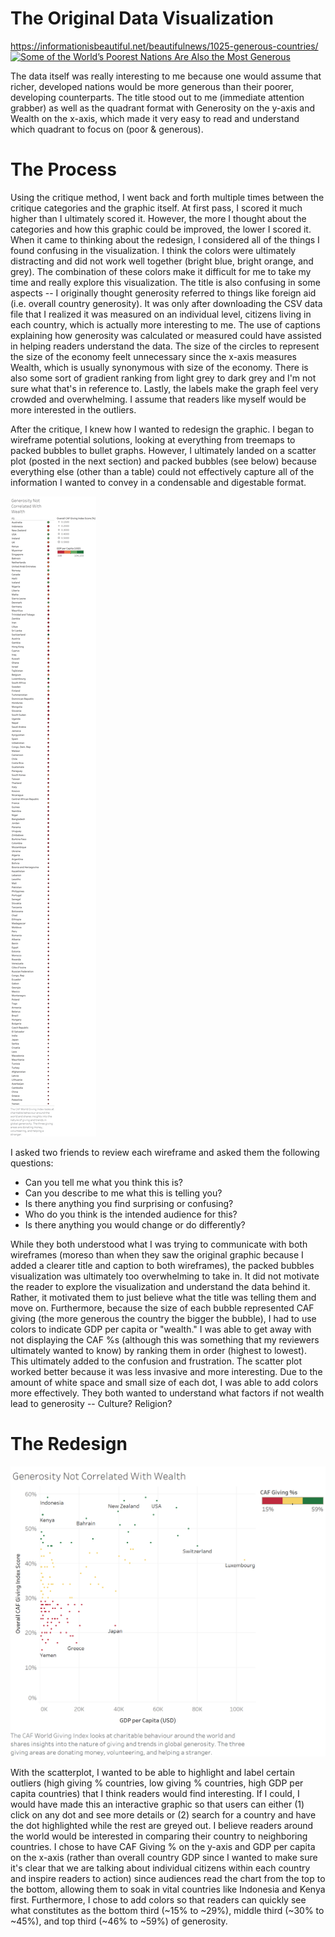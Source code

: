 # The Original Data Visualization
https://informationisbeautiful.net/beautifulnews/1025-generous-countries/
<a href="https://informationisbeautiful.net/beautifulnews/1025-generous-countries" target="_blank"><img style="height:300px;width:auto;" src="https://s3.amazonaws.com/infobeautiful-bnews/images/1025/1025-generous-countries.svg" alt="Some of the World’s Poorest Nations Are Also the Most Generous " /></a>

The data itself was really interesting to me because one would assume that richer, developed nations would be more generous than their poorer, developing counterparts. The title stood out to me (immediate attention grabber) as well as the quadrant format with Generosity on the y-axis and Wealth on the x-axis, which made it very easy to read and understand which quadrant to focus on (poor & generous). 

# The Process
Using the critique method, I went back and forth multiple times between the critique categories and the graphic itself. At first pass, I scored it much higher than I ultimately scored it. However, the more I thought about the categories and how this graphic could be improved, the lower I scored it. When it came to thinking about the redesign, I considered all of the things I found confusing in the visualization. I think the colors were ultimately distracting and did not work well together (bright blue, bright orange, and grey). The combination of these colors make it difficult for me to take my time and really explore this visualization. The title is also confusing in some aspects -- I originally thought generosity referred to things like foreign aid (i.e. overall country generosity). It was only after downloading the CSV data file that I realized it was measured on an individual level, citizens living in each country, which is actually more interesting to me. The use of captions explaining how generosity was calculated or measured could have assisted in helping readers understand the data. The size of the circles to represent the size of the economy feelt unnecessary since the x-axis measures Wealth, which is usually synonymous with size of the economy. There is also some sort of gradient ranking from light grey to dark grey and I'm not sure what that's in reference to. Lastly, the labels make the graph feel very crowded and overwhelming. I assume that readers like myself would be more interested in the outliers. 

After the critique, I knew how I wanted to redesign the graphic. I began to wireframe potential solutions, looking at everything from treemaps to packed bubbles to bullet graphs. However, I ultimately landed on a scatter plot (posted in the next section) and packed bubbles (see below) because everything else (other than a table) could not effectively capture all of the information I wanted to convey in a condensable and digestable format.

![Packed Bubbles](https://github.com/jlpeng62/jlpeng/blob/master/CAF%20Giving%20Wireframe%201.png?raw=true)

I asked two friends to review each wireframe and asked them the following questions:
- Can you tell me what you think this is?
- Can you describe to me what this is telling you?
- Is there anything you find surprising or confusing?
- Who do you think is the intended audience for this?
- Is there anything you would change or do differently?

While they both understood what I was trying to communicate with both wireframes (moreso than when they saw the original graphic because I added a clearer title and caption to both wireframes), the packed bubbles visualization was ultimately too overwhelming to take in. It did not motivate the reader to explore the visualization and understand the data behind it. Rather, it motivated them to just believe what the title was telling them and move on. Furthermore, because the size of each bubble represented CAF giving (the more generous the country the bigger the bubble), I had to use colors to indicate GDP per capita or "wealth." I was able to get away with not displaying the CAF %s (although this was something that my reviewers ultimately wanted to know) by ranking them in order (highest to lowest). This ultimately added to the confusion and frustration. The scatter plot worked better because it was less invasive and more interesting. Due to the amount of white space and small size of each dot, I was able to add colors more effectively. They both wanted to understand what factors if not wealth lead to generosity -- Culture? Religion?

# The Redesign
![Generosity Not Correlated With Wealth](https://github.com/jlpeng62/jlpeng/blob/master/CAF%20Giving.png?raw=true)

With the scatterplot, I wanted to be able to highlight and label certain outliers (high giving % countries, low giving % countries, high GDP per capita countries) that I think readers would find interesting. If I could, I would have made this an interactive graphic so that users can either (1) click on any dot and see more details or (2) search for a country and have the dot highlighted while the rest are greyed out. I believe readers around the world would be interested in comparing their country to neighboring countries. I chose to have CAF Giving % on the y-axis and GDP per capita on the x-axis (rather than overall country GDP since I wanted to make sure it's clear that we are talking about individual citizens within each country and inspire readers to action) since audiences read the chart from the top to the bottom, allowing them to soak in vital countries like Indonesia and Kenya first. Furthermore, I chose to add colors so that readers can quickly see what constitutes as the bottom third (~15% to ~29%), middle third (~30% to ~45%), and top third (~46% to ~59%) of generosity. 
